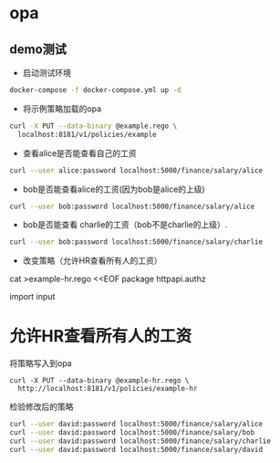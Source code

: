 # opa

## demo测试

- 启动测试环境

```sh
docker-compose -f docker-compose.yml up -d
```


- 将示例策略加载的opa

```sh
curl -X PUT --data-binary @example.rego \
  localhost:8181/v1/policies/example
```  

- 查看alice是否能查看自己的工资

```sh
curl --user alice:password localhost:5000/finance/salary/alice
```

-  bob是否能查看alice的工资(因为bob是alice的上级)

```sh
curl --user bob:password localhost:5000/finance/salary/alice
```

-  bob是否能查看 charlie的工资（bob不是charlie的上级）.

```sh
curl --user bob:password localhost:5000/finance/salary/charlie
```

- 改变策略（允许HR查看所有人的工资）


cat >example-hr.rego <<EOF
package httpapi.authz

import input

# 允许HR查看所有人的工资

将策略写入到opa

```
curl -X PUT --data-binary @example-hr.rego \
  http://localhost:8181/v1/policies/example-hr
```


检验修改后的策略

```sh
curl --user david:password localhost:5000/finance/salary/alice
curl --user david:password localhost:5000/finance/salary/bob
curl --user david:password localhost:5000/finance/salary/charlie
curl --user david:password localhost:5000/finance/salary/david
```